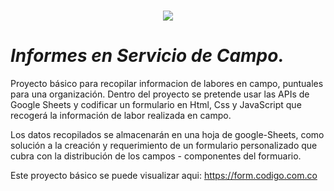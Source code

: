 <h1 align="center"><img src="https://photos.app.goo.gl/uUnuGBBhJ1PLWigj9"/></h1>

# _Informes en Servicio de Campo._

Proyecto básico para recopilar informacion de labores en campo, puntuales para una organización.
Dentro del proyecto se pretende usar las APIs de Google Sheets y codificar un formulario en Html, Css
y JavaScript que recogerá la información de labor realizada en campo.

Los datos recopilados se almacenarán en una hoja de google-Sheets, como solución a la creación y requerimiento de un formulario personalizado que cubra con la distribución de los campos - componentes del formuario.

Este proyecto básico se puede visualizar aqui: https://form.codigo.com.co
